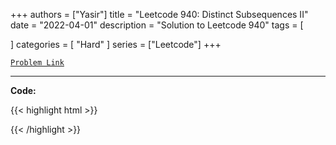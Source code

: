 
+++
authors = ["Yasir"]
title = "Leetcode 940: Distinct Subsequences II"
date = "2022-04-01"
description = "Solution to Leetcode 940"
tags = [
    
]
categories = [
    "Hard"
]
series = ["Leetcode"]
+++



[`Problem Link`](https://leetcode.com/problems/distinct-subsequences-ii/description/)

---

**Code:**

{{< highlight html >}}

{{< /highlight >}}

